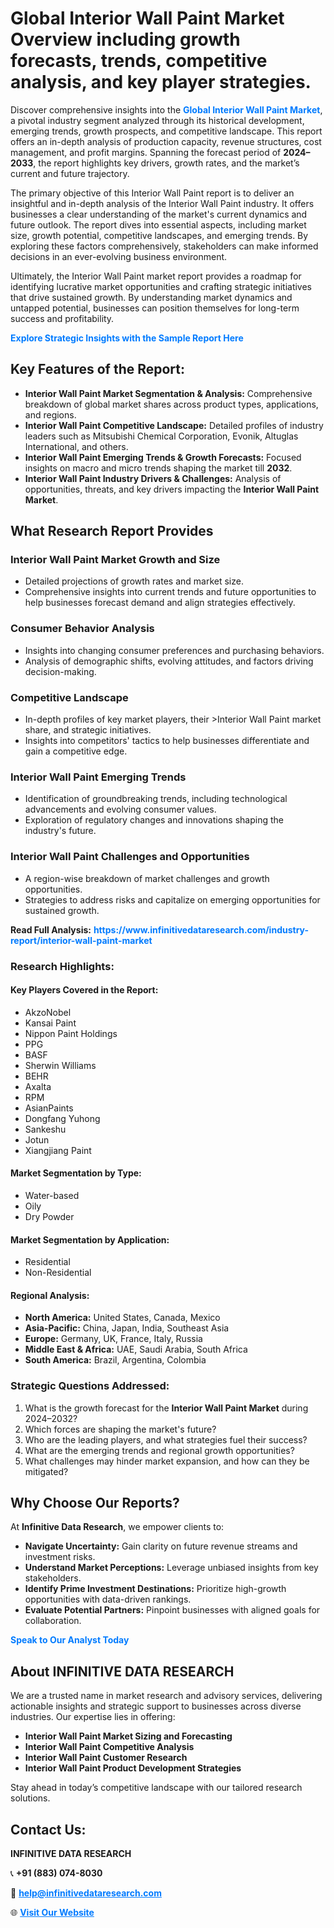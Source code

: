 <h1>Global Interior Wall Paint Market Overview including growth forecasts, trends, competitive analysis, and key player strategies.</h1>
<p>
Discover comprehensive insights into the 
<a href="https://www.infinitivedataresearch.com/industry-report/interior-wall-paint-market" rel="dofollow" style="color: #007BFF; text-decoration: none;"><strong>Global Interior Wall Paint Market</strong></a>, a pivotal industry segment analyzed through its historical development, emerging trends, growth prospects, and competitive landscape. This report offers an in-depth analysis of production capacity, revenue structures, cost management, and profit margins. Spanning the forecast period of <strong>2024–2033</strong>, the report highlights key drivers, growth rates, and the market’s current and future trajectory.
</p>
<p>
The primary objective of this Interior Wall Paint report is to deliver an insightful and in-depth analysis of the Interior Wall Paint industry. It offers businesses a clear understanding of the market's current dynamics and future outlook. The report dives into essential aspects, including market size, growth potential, competitive landscapes, and emerging trends. By exploring these factors comprehensively, stakeholders can make informed decisions in an ever-evolving business environment.
</p>
<p>
Ultimately, the Interior Wall Paint market report provides a roadmap for identifying lucrative market opportunities and crafting strategic initiatives that drive sustained growth. By understanding market dynamics and untapped potential, businesses can position themselves for long-term success and profitability.
</p>
<p>
<a href="https://www.infinitivedataresearch.com/request-sample/reportId=105360" style="color: #007BFF; text-decoration: none;"><strong>Explore Strategic Insights with the Sample Report Here</strong></a>
</p>

<h2>Key Features of the Report:</h2>
<ul>
<li><strong>Interior Wall Paint Market Segmentation & Analysis:</strong> Comprehensive breakdown of global market shares across product types, applications, and regions.</li>
<li><strong>Interior Wall Paint Competitive Landscape:</strong> Detailed profiles of industry leaders such as Mitsubishi Chemical Corporation, Evonik, Altuglas International, and others.</li>
<li><strong>Interior Wall Paint Emerging Trends & Growth Forecasts:</strong> Focused insights on macro and micro trends shaping the market till <strong>2032</strong>.</li>
<li><strong>Interior Wall Paint Industry Drivers & Challenges:</strong> Analysis of opportunities, threats, and key drivers impacting the <strong>Interior Wall Paint Market</strong>.</li>
</ul>

<h2>What Research Report Provides</h2>
<h3>Interior Wall Paint Market Growth and Size</h3>
<ul>
<li>Detailed projections of growth rates and market size.</li>
<li>Comprehensive insights into current trends and future opportunities to help businesses forecast demand and align strategies effectively.</li>
</ul>

<h3>Consumer Behavior Analysis</h3>
<ul>
<li>Insights into changing consumer preferences and purchasing behaviors.</li>
<li>Analysis of demographic shifts, evolving attitudes, and factors driving decision-making.</li>
</ul>

<h3>Competitive Landscape</h3>
<ul>
<li>In-depth profiles of key market players, their >Interior Wall Paint market share, and strategic initiatives.</li>
<li>Insights into competitors' tactics to help businesses differentiate and gain a competitive edge.</li>
</ul>

<h3>Interior Wall Paint Emerging Trends</h3>
<ul>
<li>Identification of groundbreaking trends, including technological advancements and evolving consumer values.</li>
<li>Exploration of regulatory changes and innovations shaping the industry's future.</li>
</ul>

<h3>Interior Wall Paint Challenges and Opportunities</h3>
<ul>
<li>A region-wise breakdown of market challenges and growth opportunities.</li>
<li>Strategies to address risks and capitalize on emerging opportunities for sustained growth.</li>
</ul>
<p><strong>Read Full Analysis:</strong> <a href="https://www.infinitivedataresearch.com/industry-report/interior-wall-paint-market" rel="dofollow" style="color: #007BFF; text-decoration: none;"><strong>https://www.infinitivedataresearch.com/industry-report/interior-wall-paint-market</strong></a></p>
<h3>Research Highlights:</h3>
<h4>Key Players Covered in the Report:</h4>
<ul><li>AkzoNobel</li><li>Kansai Paint</li><li>Nippon Paint Holdings</li><li>PPG</li><li>BASF</li><li>Sherwin Williams</li><li>BEHR</li><li>Axalta</li><li>RPM</li><li>AsianPaints</li><li>Dongfang Yuhong</li><li>Sankeshu</li><li>Jotun</li><li>Xiangjiang Paint</li></ul>
<h4>Market Segmentation by Type:</h4>
<ul><li>Water-based</li><li>Oily</li><li>Dry Powder</li></ul>
<h4>Market Segmentation by Application:</h4>
<ul><li>Residential</li><li>Non-Residential</li></ul>

<h4>Regional Analysis:</h4>
<ul>
<li><strong>North America:</strong> United States, Canada, Mexico</li>
<li><strong>Asia-Pacific:</strong> China, Japan, India, Southeast Asia</li>
<li><strong>Europe:</strong> Germany, UK, France, Italy, Russia</li>
<li><strong>Middle East & Africa:</strong> UAE, Saudi Arabia, South Africa</li>
<li><strong>South America:</strong> Brazil, Argentina, Colombia</li>
</ul>

<h3>Strategic Questions Addressed:</h3>
<ol>
<li>What is the growth forecast for the <strong>Interior Wall Paint Market</strong> during 2024–2032?</li>
<li>Which forces are shaping the market's future?</li>
<li>Who are the leading players, and what strategies fuel their success?</li>
<li>What are the emerging trends and regional growth opportunities?</li>
<li>What challenges may hinder market expansion, and how can they be mitigated?</li>
</ol>

<h2>Why Choose Our Reports?</h2>
<p>At <strong>Infinitive Data Research</strong>, we empower clients to:</p>
<ul>
<li><strong>Navigate Uncertainty:</strong> Gain clarity on future revenue streams and investment risks.</li>
<li><strong>Understand Market Perceptions:</strong> Leverage unbiased insights from key stakeholders.</li>
<li><strong>Identify Prime Investment Destinations:</strong> Prioritize high-growth opportunities with data-driven rankings.</li>
<li><strong>Evaluate Potential Partners:</strong> Pinpoint businesses with aligned goals for collaboration.</li>
</ul>
<p><a href="https://www.infinitivedataresearch.com/industry-report/interior-wall-paint-market" rel="dofollow" style="color: #007BFF; text-decoration: none;"><strong>Speak to Our Analyst Today</strong></a></p>

<h2>About INFINITIVE DATA RESEARCH</h2>
<p>We are a trusted name in market research and advisory services, delivering actionable insights and strategic support to businesses across diverse industries. Our expertise lies in offering:</p>
<ul>
<li><strong>Interior Wall Paint Market Sizing and Forecasting</strong></li>
<li><strong>Interior Wall Paint Competitive Analysis</strong></li>
<li><strong>Interior Wall Paint Customer Research</strong></li>
<li><strong>Interior Wall Paint Product Development Strategies</strong></li>
</ul>
<p>Stay ahead in today’s competitive landscape with our tailored research solutions.</p>

<h2>Contact Us:</h2>
<p><strong>INFINITIVE DATA RESEARCH</strong></p>
<p>📞 <strong>+91 (883) 074-8030</strong></p>
<p>📧 <strong><a href="mailto:help@infinitivedataresearch.com" style="color: #007BFF;">help@infinitivedataresearch.com</a></strong></p>
<p>🌐 <strong><a href="https://www.infinitivedataresearch.com" rel="dofollow" style="color: #007BFF;">Visit Our Website</a></strong></p>